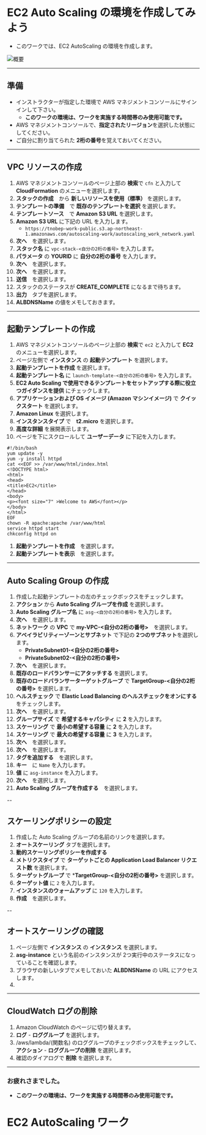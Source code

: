 # EC2 Auto Scaling の環境を作成してみよう

* このワークでは、EC2 AutoScaling  の環境を作成します。

![概要](images/agent.png)

---
## 準備

* インストラクターが指定した環境で AWS マネジメントコンソールにサインインして下さい。
    - **このワークの環境は、ワークを実施する時間帯のみ使用可能です。**
* AWS マネジメントコンソールで、**指定されたリージョン**を選択した状態にしてください。
* ご自分に割り当てられた **2桁の番号**を覚えておいてください。


---
## VPC リソースの作成

1. AWS マネジメントコンソールのページ上部の **検索**で `cfn` と入力して **CloudFormation** のメニューを選択します。
1. **スタックの作成**　から **新しいリソースを使用（標準）** を選択します。
1. **テンプレートの準備**　で **既存のテンプレートを選択** を選択します。
1. **テンプレートソース**　で **Amazon S3 URL** を選択します。
1. **Amazon S3 URL** に下記の URL を入力します。
    - `https://tnobep-work-public.s3.ap-northeast-1.amazonaws.com/autoscaling-work/autoscaling_work_network.yaml`
1. **次へ**　を選択します。
1. **スタック名** に `vpc-stack-<自分の2桁の番号>` を入力します。
1. **パラメータ** の **YOURID** に **自分の2桁の番号** を入力します。 
1. **次へ**　を選択します。
1. **次へ**　を選択します。
1. **送信**　を選択します。
1. スタックのステータスが **CREATE_COMPLETE** になるまで待ちます。
1. **出力**　タブを選択します。
1. **ALBDNSName** の値をメモしておきます。
---
## 起動テンプレートの作成

1. AWS マネジメントコンソールのページ上部の **検索**で `ec2` と入力して **EC2** のメニューを選択します。
1. ページ左側で **インスタンス** の **起動テンプレート** を選択します。
1. **起動テンプレートを作成** を選択します。
1. **起動テンプレート名** に `launch-template-<自分の2桁の番号>` を入力します。
1. **EC2 Auto Scaling で使用できるテンプレートをセットアップする際に役立つガイダンスを提供** にチェックします。
1. **アプリケーションおよび OS イメージ (Amazon マシンイメージ)** で **クイックスタート** を選択します。 
1. **Amazon Linux** を選択します。
1. **インスタンスタイプ** で　**t2.micro** を選択します。
1. **高度な詳細** を展開表示します。
1. ページを下にスクロールして **ユーザーデータ** に下記を入力します。
   
```
#!/bin/bash
yum update -y
yum -y install httpd
cat <<EOF >> /var/www/html/index.html
<!DOCTYPE html>
<html>
<head>
<title>EC2</title>
</head>
<body>
<p><font size="7" >Welcome to AWS</font></p>
</body>
</html>
EOF
chown -R apache:apache /var/www/html
service httpd start
chkconfig httpd on
```

1. **起動テンプレートを作成**　を選択します。
1. **起動テンプレートを表示**　を選択します。

---
## Auto Scaling Group の作成

1. 作成した起動テンプレートの左のチェックボックスをチェックします。
1. **アクション** から **Auto Scaling グループを作成** を選択します。
1. **Auto Scaling グループ名** に `asg-<自分の2桁の番号>` を入力します。   
1. **次へ**　を選択します。
1. **ネットワーク** の **VPC** で **my-VPC-<自分の2桁の番号>**　を選択します。
1. **アベイラビリティーゾーンとサブネット** で下記の **2つのサブネット**を選択します。
    - **PrivateSubnet01-<自分の2桁の番号>**
    - **PrivateSubnet02-<自分の2桁の番号>**
1. **次へ**　を選択します。
1. **既存のロードバランサーにアタッチする** を選択します。
1. **既存のロードバランサーターゲットグループ** で **TargetGroup-<自分の2桁の番号>** を選択します。
1. **ヘルスチェック** で **Elastic Load Balancing のヘルスチェックをオンにする** をチェックします。
1. **次へ**　を選択します。
1. **グループサイズ** で **希望するキャパシティ** に **2** を入力します。
1. **スケーリング** で **最小の希望する容量** に **2** を入力します。
1. **スケーリング** で **最大の希望する容量** に **3** を入力します。
1. **次へ**　を選択します。
1. **次へ**　を選択します。
1. **タグを追加する**　を選択します。
1. **キー**　に `Name` を入力します。
1. **値** に `asg-instance` を入力します。
1. **次へ**　を選択します。
1. **Auto Scaling グループを作成する**　を選択します。

--
## スケーリングポリシーの設定
1. 作成した Auto Scaling グループの名前のリンクを選択します。
1. **オートスケーリング** タブを選択します。
1. **動的スケーリングポリシーを作成する**
1. **メトリクスタイプ** で **ターゲットごとの Application Load Balancer リクエスト数** を選択します。
1. **ターゲットグループ** で ***TargetGroup-<自分の2桁の番号>** を選択します。
1. **ターゲット値** に `2` を入力します。
1. **インスタンスのウォームアップ** に `120` を入力します。
1. **作成**　を選択します。

--
## オートスケーリングの確認
1. ページ左側で **インスタンス** の **インスタンス** を選択します。
1. **asg-instance** という名前のインスタンスが 2つ実行中のステータスになっていることを確認します。
1. ブラウザの新しいタブでメモしておいた **ALBDNSName** の URL にアクセスします。
1. 


---

## CloudWatch ログの削除
1. Amazon CloudWatch のページに切り替えます。
1. **ログ** - **ロググループ** を選択します。
1. /aws/lambda/(関数名) のロググループのチェックボックスをチェックして、**アクション** - **ロググループの削除** を選択します。
1. 確認のダイアログで **削除** を選択します。
   
---
### お疲れさまでした。

* **このワークの環境は、ワークを実施する時間帯のみ使用可能です。**

# EC2 AutoScaling ワーク
